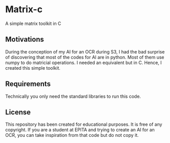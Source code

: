 # Matrix-c
 A simple matrix toolkit in C
 
 ## Motivations
 During the conception of my AI for an OCR during S3, I had the bad surprise of discovering that most of the codes for AI are in python. Most of them use numpy to do matricial operations. I needed an equivalent but in C. Hence, I created this simple toolkit.
 
 ## Requirements
 Technically you only need the standard libraries to run this code.

## License
This repository has been created for educational purposes.
It is free of any copyright.
If you are a student at EPITA and trying to create an AI for an OCR, you can take inspiration from that code but do not copy it.
